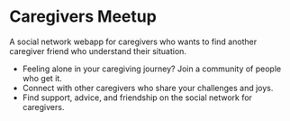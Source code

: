 # Caregivers Meetup
 A social network webapp for caregivers who wants to find another caregiver friend who understand their situation.

 - Feeling alone in your caregiving journey? Join a community of people who get it.
- Connect with other caregivers who share your challenges and joys.
- Find support, advice, and friendship on the social network for caregivers.